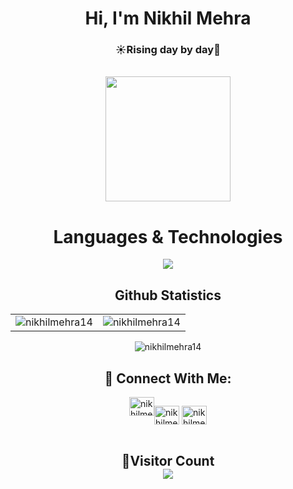 <div align="center">
      <h1>Hi, I'm Nikhil Mehra</h1>
      <h3>☀️Rising day by day🚀</h3>
</div>

<div align="center">
      <br />
      <img
        src="https://img.freepik.com/free-vector/hacker-operating-laptop-cartoon-icon-illustration-technology-icon-concept-isolated-flat-cartoon-style_138676-2387.jpg?w=740&t=st=1703852193~exp=1703852793~hmac=77ea132648ba4972bcbe553709e390cd5699eb3b629d76100fdeb514188b172b"
        width="200"
        height="200"
      />
      <br />
    </div>

  <h1 align="center">Languages & Technologies</h1>
    <div align="center">
      <img
        src="https://skillicons.dev/icons?i=c,cpp,java,python,javascript,typescript,html,css,react,tailwind,angular,nodejs,express,php,laravel,git,github,linux,mongo,mysql,docker,bootstrap"
      />
    </div>

  <h2 align="center">Github Statistics</h2>
    <table align="center">
      <td>
        <img
          src="https://github-readme-stats.vercel.app/api?username=nikhilmehra14&show_icons=true&locale=en"
          alt="nikhilmehra14"
        />
      </td>
      <td>
        <img
          src="https://github-readme-stats.vercel.app/api/top-langs?username=nikhilmehra14&show_icons=true&locale=en&layout=compact"
          alt="nikhilmehra14"
        />
      </td>
    </table>

  <p align="center">
      <img
        align="center"
        src="https://github-readme-streak-stats.herokuapp.com/?user=nikhilmehra14&"
        alt="nikhilmehra14"
      />
    </p>
<h2 align="center">🔗 Connect With Me:</h2>
<p align="center">
<div style="display:flex;justify-content:center;"> 
<a href="https://linkedin.com/in/nikhil-mehra14911" target="_blank"><img src="https://raw.githubusercontent.com/rahuldkjain/github-profile-readme-generator/master/src/images/icons/Social/linked-in-alt.svg" alt="nikhilmehra" height="30" width="40" /></a>

<a href="https://www.leetcode.com/nikhilmehra21" target="_blank"><img src="https://raw.githubusercontent.com/rahuldkjain/github-profile-readme-generator/master/src/images/icons/Social/leet-code.svg" alt="nikhilmehra" height="30" width="40" /></a>
<a href="mailto:nikhilmehra248@gmail.com" target="_blank">
<img src="https://user-images.githubusercontent.com/91747922/145641534-6a83084f-2982-449d-9b06-64f8ec368f57.png" alt="nikhilmehra248@gmail.com" height="30" width="40" />
</a>
</div>
</p>
<!-- Visitor Count -->
<h2 align = "center">👀Visitor Count<br>
<img align = "center" src="https://profile-counter.glitch.me/nikhilmehra14/count.svg" />
</h2>
